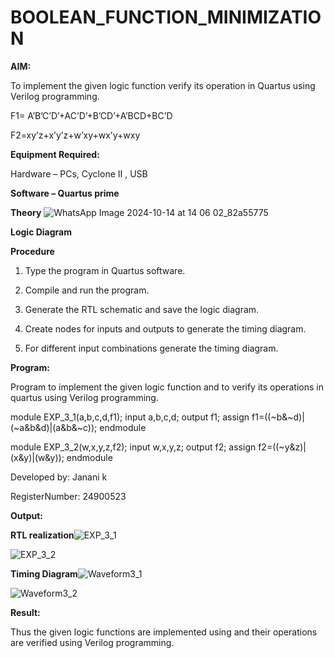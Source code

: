 # BOOLEAN_FUNCTION_MINIMIZATION

**AIM:**


To implement the given logic function verify its operation in Quartus using Verilog programming.

F1= A’B’C’D’+AC’D’+B’CD’+A’BCD+BC’D 


F2=xy’z+x’y’z+w’xy+wx’y+wxy

**Equipment Required:**

Hardware – PCs, Cyclone II , USB 


**Software – Quartus prime**

**Theory**
![WhatsApp Image 2024-10-14 at 14 06 02_82a55775](https://github.com/user-attachments/assets/4faa63f1-a124-4f5c-9247-a2796541ebdd)


**Logic Diagram**

**Procedure**

1.	Type the program in Quartus software.

2.	Compile and run the program.

3.	Generate the RTL schematic and save the logic diagram.

4.	Create nodes for inputs and outputs to generate the timing diagram.

5.	For different input combinations generate the timing diagram.


**Program:**

Program to implement the given logic function and to verify its operations in quartus using Verilog programming. 

module EXP_3_1(a,b,c,d,f1);
input a,b,c,d;
output f1;
assign f1=((~b&~d)|(~a&b&d)|(a&b&~c));
endmodule

module EXP_3_2(w,x,y,z,f2);
input w,x,y,z;
output f2;
assign f2=((~y&z)|(x&y)|(w&y));
endmodule


Developed by: Janani k

RegisterNumber: 24900523

**Output:**

**RTL realization**![EXP_3_1](https://github.com/user-attachments/assets/6df1c729-da63-4689-9345-896b561aadc5)

![EXP_3_2](https://github.com/user-attachments/assets/7f241857-a9e5-4d67-b81a-1db0351e37ff)




**Timing Diagram**![Waveform3_1](https://github.com/user-attachments/assets/0b7350cd-6576-4854-8c38-ab07b5b10e69)

![Waveform3_2](https://github.com/user-attachments/assets/8a1ed604-9efd-4c70-809a-236485f1b441)

**Result:**

Thus the given logic functions are implemented using and their operations are verified using Verilog programming.

